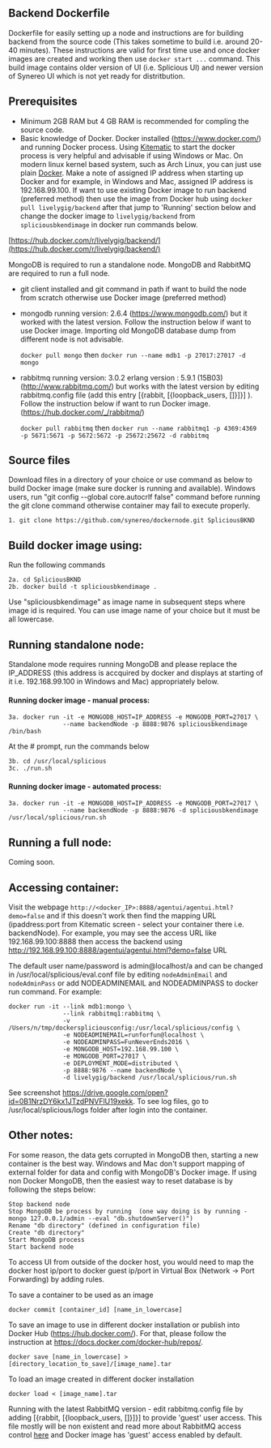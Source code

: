 
## Backend Dockerfile

Dockerfile for easily setting up a node and instructions are for building backend from the source code (This takes sometime to build i.e. around 20-40 minutes). These instructions are valid for first time use and once docker images are created and working then use `docker start ...` command. This build image contains older version of UI (i.e. Splicious UI) and newer version of Synereo UI which is not yet ready for distritbution.

## Prerequisites
 * Minimum 2GB RAM but 4 GB RAM is recommended for compling the source code.
 * Basic knowledge of Docker. Docker installed (https://www.docker.com/) and running Docker process. Using  [Kitematic](https://docs.docker.com/kitematic/) to start the docker process is very helpful and advisable if using Windows or Mac. On modern linux kernel based system, such as Arch Linux, you can just use plain [Docker](https://wiki.archlinux.org/index.php/Docker). Make a note of assigned IP address when starting up Docker and for example, in Windows and Mac, assigned IP address is 192.168.99.100. If want to use existing Docker image to run backend (preferred method) then use the image from Docker hub using `docker pull livelygig/backend` after that jump to 'Running' section below and change the docker image to `livelygig/backend` from `spliciousbkendimage` in docker run commands below. 
  
  [https://hub.docker.com/r/livelygig/backend/](https://hub.docker.com/r/livelygig/backend/)
  
  MongoDB is required to run a standalone node. MongoDB and RabbitMQ are required to run a full node. 
  
 * git client installed and git command in path if want to build the node from scratch otherwise use Docker image (preferred method)
 * mongodb running version: 2.6.4 (https://www.mongodb.com/) but it worked with the latest version. Follow the instruction below if want to use Docker image. Importing old MongoDB database dump from different node is not advisable.

    `docker pull mongo` then 
    `docker run --name mdb1 -p 27017:27017 -d mongo`

 - rabbitmq running version: 3.0.2 erlang version : 5.9.1 (15B03) (http://www.rabbitmq.com/) but works with the latest version by editing rabbitmq.config file (add this entry [{rabbit, [{loopback\_users, []}]}] ). Follow the instruction below if want to run Docker image. (https://hub.docker.com/_/rabbitmq/) 

    `docker pull rabbitmq` then 
    `docker run --name rabbitmq1 -p 4369:4369 -p 5671:5671 -p 5672:5672 -p 25672:25672 -d rabbitmq`

## Source files
Download files in a directory of your choice or use command as below to build Docker image (make sure docker is running and available). Windows users, run "git config --global core.autocrlf false" command before running the git clone command otherwise container may fail to execute properly.

    1. git clone https://github.com/synereo/dockernode.git SpliciousBKND

## Build docker image using: 
Run the following commands

    2a. cd SpliciousBKND
    2b. docker build -t spliciousbkendimage . 

  Use "spliciousbkendimage" as image name in subsequent steps where image id is required. You can use image name of your choice but it must be all lowercase. 
 
## Running standalone node:
Standalone mode requires running MongoDB and please replace the IP_ADDRESS (this address is accquired by docker and displays at starting of it i.e. 192.168.99.100 in Windows and Mac) appropriately below.

#### Running docker image - manual process: 

    3a. docker run -it -e MONGODB_HOST=IP_ADDRESS -e MONGODB_PORT=27017 \
                   --name backendNode -p 8888:9876 spliciousbkendimage /bin/bash
  
At the # prompt, run the commands below
    
    3b. cd /usr/local/splicious
    3c. ./run.sh
  
#### Running docker image - automated process: 

    3a. docker run -it -e MONGODB_HOST=IP_ADDRESS -e MONGODB_PORT=27017 \
                   --name backendNode -p 8888:9876 -d spliciousbkendimage /usr/local/splicious/run.sh

## Running a full node:
Coming soon.
<!----
A full  node requires both MongoDB and RabbitMQ. It is advisable to use standalone mode for first time and then switch to full node. Please replace the IP_ADDRESS appropriately for MongoDB (in case of docker image of MongoDB, this address is accquired by docker and displays at starting of it i.e. 192.168.99.100 in Windows and Mac or locate new container in Kitemate to find the IP address). Copy eval.conf file (https://github.com/synereo/gloseval/blob/1.0/eval.conf) into a Docker host folder and will map this folder later on. Update the following key/value pair in eval.conf file appropirately:

- Update with remote RabbitMQ node IP Address: `DSLCommLinkServerHost`, `DSLEvaluatorPreferredSupplierHost` and  `BFactoryCommLinkServerHost`

- Update with local RabbitMQ IP Address: `DSLCommLinkClientHost`, `DSLEvaluatorHost`, `DSLEvaluatorPreferredSupplierHost` and `BFactoryCommLinkClientHost`

After updating ip addresses, run the following command in a sequence: 

    - docker run -it --name mdb1 -p 27017:27017 -d mongo
    - docker run --name rabbitmq1 -p 4369:4369 -p 5671:5671 -p 5672:5672 -p 25672:25672 -d rabbitmq 
    - docker run -it --link mdb1:mongo --link rabbitmq1:rabbitmq -v <Mapped_Folder_WITH_EVAL.CONF>:/usr/local/splicious/config -e MONGODB_HOST=<IP_ADDRESS> -e MONGODB_PORT=27017 -e DEPLOYMENT_MODE=distributed -p 8888:9876 --name backendNode -d livelygig/backend /usr/local/splicious/run.sh
  
  For example:
  ```
  docker run -it --link mdb1:mongo \
                 --link rabbitmq1:rabbitmq \
                 -v /Users/n/tmp/dockerspliciousconfig>:/usr/local/splicious/config \
                 -e MONGODB_HOST=192.168.99.100 \
                 -e MONGODB_PORT=27017 \
                 -e DEPLOYMENT_MODE=distributed \
                 -p 8888:9876 --name backendNode \
                 -d livelygig/backend /usr/local/splicious/run.sh`
  ```
  --->
## Accessing container:

Visit the webpage `http://<docker_IP>:8888/agentui/agentui.html?demo=false` and if this doesn't work then find the mapping URL (ipaddress:port from Kitematic screen - select your container there i.e. backendNode). For example, you may see the access URL like 192.168.99.100:8888 then access the backend using http://192.168.99.100:8888/agentui/agentui.html?demo=false URL

The default user name/password is admin@localhost/a and can be changed in /usr/local/splicious/eval.conf file by editing `nodeAdminEmail` and `nodeAdminPass` or add NODEADMINEMAIL and NODEADMINPASS to docker run command. For example:
  ```
  docker run -it --link mdb1:mongo \
                 --link rabbitmq1:rabbitmq \
                 -v /Users/n/tmp/dockerspliciousconfig:/usr/local/splicious/config \
                 -e NODEADMINEMAIL=runforfun@localhost \
                 -e NODEADMINPASS=FunNeverEnds2016 \
                 -e MONGODB_HOST=192.168.99.100 \
                 -e MONGODB_PORT=27017 \
                 -e DEPLOYMENT_MODE=distributed \
                 -p 8888:9876 --name backendNode \
                 -d livelygig/backend /usr/local/splicious/run.sh
  ```
See screenshot 
https://drive.google.com/open?id=0B1NrzDY6kx1JTzdPNVFlU19xekk. To see log files, go to /usr/local/splicious/logs folder after login into the container.

## Other notes:

For some reason, the data gets corrupted in MongoDB then, starting a new container is the best way. Windows and Mac don't support mapping of external folder for data and config with MongoDB's Docker image. If using non Docker MongoDB, then the easiest way to reset database is by following the steps below:

    Stop backend node
    Stop MongoDB be process by running  (one way doing is by running - mongo 127.0.0.1/admin --eval "db.shutdownServer()")
    Rename "db directory" (defined in configuration file)
    Create "db directory"
    Start MongoDB process
    Start backend node

To access UI from outside of the docker host, you would need to map the docker host ip/port to docker guest ip/port in Virtual Box (Network -> Port Forwarding) by adding rules.

To save a container to be used as an image

    docker commit [container_id] [name_in_lowercase]

To save an image to use in different docker installation or publish into Docker Hub (https://hub.docker.com/). For that, please follow the instruction at https://docs.docker.com/docker-hub/repos/.

    docker save [name_in_lowercase] > [directory_location_to_save]/[image_name].tar

To load an image created in different docker installation 

    docker load < [image_name].tar

Running with the latest RabbitMQ version - edit rabbitmq.config file by adding [{rabbit, [{loopback\_users, []}]}] to provide 'guest' user access. This file mostly will be non existent and read more about RabbitMQ access control [here](https://www.rabbitmq.com/access-control.html) and Docker image has 'guest' access enabled by default.
